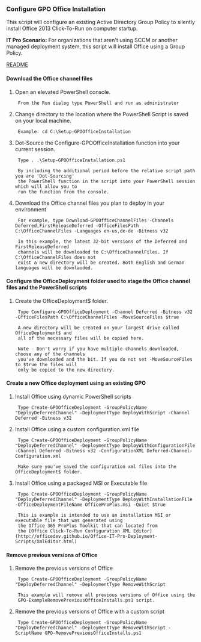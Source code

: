 ### Configure GPO Office Installation
This script will configure an existing Active Directory Group Policy to silently install Office 2013 Click-To-Run on computer startup.

**IT Pro Scenario:** For organizations that aren't using SCCM or another managed deployment system, this script will install Office using a Group Policy. 

[README](https://github.com/OfficeDev/Office-IT-Pro-Deployment-Scripts/wiki/README_New-GPOOfficeInstallation)

#### Download the Office channel files
1. Open an elevated PowerShell console.

		From the Run dialog type PowerShell and run as administrator

2. Change directory to the location where the PowerShell Script is saved on your local machine.

		Example: cd C:\Setup-GPOOfficeInstallation

3. Dot-Source the Configure-GPOOfficeInstallation function into your current session.

		Type . .\Setup-GPOOfficeInstallation.ps1
		
		By including the additional period before the relative script path you are 'Dot-Sourcing' 
		the PowerShell function in the script into your PowerShell session which will allow you to 
		run the function from the console.

4. Download the Office channel files you plan to deploy in your environment

		For example, type Download-GPOOfficeChannelFiles -Channels Deferred,FirstReleaseDeferred -OfficeFilesPath C:\OfficeChannelFiles -Languages en-us,de-de -Bitness v32

		In this example, the latest 32-bit versions of the Deferred and FirstReleaseDeferred 
		channels will be downloaded to C:\OfficeChannelFiles. If C:\OfficeChannelFiles does not 
		exist a new directory will be created. Both English and German languages will be downlaoded.


#### Configure the OfficeDeployment folder used to stage the Office channel files and the PowerShell scripts
1. Create the OfficeDeployment$ folder.

		Type Configure-GPOOfficeDeployment -Channel Deferred -Bitness v32 -OfficeFilesPath C:\OfficeChannelFiles -MoveSourceFiles $true

		A new directory will be created on your largest drive called OfficeDeployment$ and 
		all of the necessary files will be copied here. 

		Note - Don't worry if you have multiple channels downloaded, choose any of the channels 
		you've downloaded and the bit. If you do not set -MoveSourceFiles to $true the files will 
		only be copied to the new directory.

#### Create a new Office deployment using an existing GPO
1. Install Office using dynamic PowerShell scripts

		Type Create-GPOOfficeDeployment -GroupPolicyName "DeployDeferredChannel" -DeploymentType DeployWithScript -Channel Deferred -Bitness v32

2. Install Office using a custom configuration.xml file

		Type Create-GPOOfficeDeployment -GroupPolicyName "DeployDeferredChannel" -DeploymentType DeployWithConfigurationFile -Channel Deferred -Bitness v32 -ConfigurationXML Deferred-Channel-Configuration.xml

		Make sure you've saved the configuration xml files into the OfficeDeployment$ folder.

3. Install Office using a packaged MSI or Executable file

		Type Create-GPOOfficeDeployment -GroupPolicyName "DeployDeferredChannel" -DeploymentType DeployWithInstallationFile -OfficeDeploymentFileName OfficeProPlus.msi -Quiet $true

		This is example is intended to use an installation MSI or executable file that was generated using 
		the Office 365 ProPlus Toolkit that can located from 
		the [Office Click-To-Run Configuration XML Editor](http://officedev.github.io/Office-IT-Pro-Deployment-Scripts/XmlEditor.html)

#### Remove previous versions of Office
1. Remove the previous versions of Office

		Type Create-GPOOfficeDeployment -GroupPolicyName "DeployDeferredChannel" -DeploymentType RemoveWithScript

		This example will remove all previous versions of Office using the 
		GPO-ExampleRemovePreviousOfficeInstalls.ps1 script.

2. Remove the previous versions of Office with a custom script

		Type Create-GPOOfficeDeployment -GroupPolicyName "DeployDeferredChannel" -DeploymentType RemoveWithScript -ScriptName GPO-RemovePreviousOfficeInstalls.ps1

		

		






